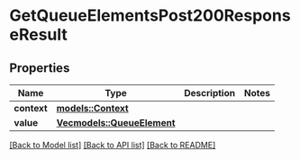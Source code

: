# GetQueueElementsPost200ResponseResult

## Properties

Name | Type | Description | Notes
------------ | ------------- | ------------- | -------------
**context** | [**models::Context**](Context.md) |  | 
**value** | [**Vec<models::QueueElement>**](QueueElement.md) |  | 

[[Back to Model list]](../README.md#documentation-for-models) [[Back to API list]](../README.md#documentation-for-api-endpoints) [[Back to README]](../README.md)



